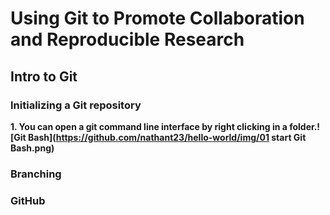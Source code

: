 # Using Git to Promote Collaboration and Reproducible Research
## Intro to Git


### Initializing a Git repository
__1. You can open a git command line interface by right clicking in a folder.![Git Bash](https://github.com/nathant23/hello-world/img/01 start Git Bash.png)__



### Branching




### GitHub





